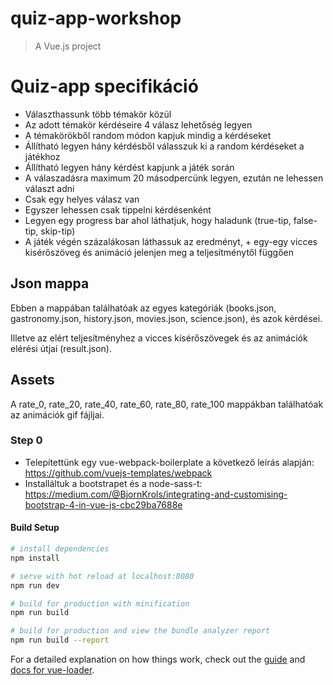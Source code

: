 # quiz-app-workshop

> A Vue.js project

# Quiz-app specifikáció

- Választhassunk több témakör közül
- Az adott témakör kérdéseire 4 válasz lehetőség legyen
- A témakörökből random módon kapjuk mindig a kérdéseket
- Állítható legyen hány kérdésből válasszuk ki a random kérdéseket a játékhoz
- Állítható legyen hány kérdést kapjunk a játék során
- A válaszadásra maximum 20 másodpercünk legyen, ezután ne lehessen választ adni
- Csak egy helyes válasz van
- Egyszer lehessen csak tippelni kérdésenként
- Legyen egy progress bar ahol láthatjuk, hogy haladunk (true-tip, false-tip, skip-tip) 
- A játék végén százalákosan láthassuk az eredményt, + egy-egy vicces kisérőszöveg és animáció jelenjen meg a teljesítménytől függően

## Json mappa
Ebben a mappában találhatóak az egyes kategóriák (books.json, gastronomy.json, history.json, movies.json, science.json), és azok kérdései.

Illetve az elért teljesítményhez a vicces kísérőszövegek és az animációk elérési útjai (result.json).

## Assets
A rate_0, rate_20, rate_40, rate_60, rate_80, rate_100 mappákban találhatóak az animációk gif fájljai.

### Step 0
- Telepítettünk egy vue-webpack-boilerplate a következő leírás alapján:
https://github.com/vuejs-templates/webpack
- Installáltuk a bootstrapet és a node-sass-t:
https://medium.com/@BjornKrols/integrating-and-customising-bootstrap-4-in-vue-js-cbc29ba7688e




#### Build Setup

``` bash
# install dependencies
npm install

# serve with hot reload at localhost:8080
npm run dev

# build for production with minification
npm run build

# build for production and view the bundle analyzer report
npm run build --report
```

For a detailed explanation on how things work, check out the [guide](http://vuejs-templates.github.io/webpack/) and [docs for vue-loader](http://vuejs.github.io/vue-loader).
